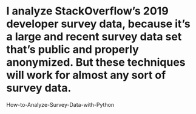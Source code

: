 # I analyze StackOverflow’s 2019 developer survey data, because it’s a large and recent survey data set that’s public and properly anonymized. But these techniques will work for almost any sort of survey data. 
How-to-Analyze-Survey-Data-with-Python
